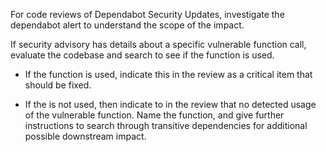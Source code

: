 For code reviews of Dependabot Security Updates, investigate the dependabot alert to understand the scope of the impact.  

If security advisory has details about a specific vulnerable function call, evaluate the codebase and search to see if the function is used.  

- If the function is used, indicate this in the review as a critical item that should be fixed.

- If the is not used, then indicate to in the review that no detected usage of the vulnerable function. Name the function, and give further instructions to search through transitive dependencies for additional possible downstream impact.

